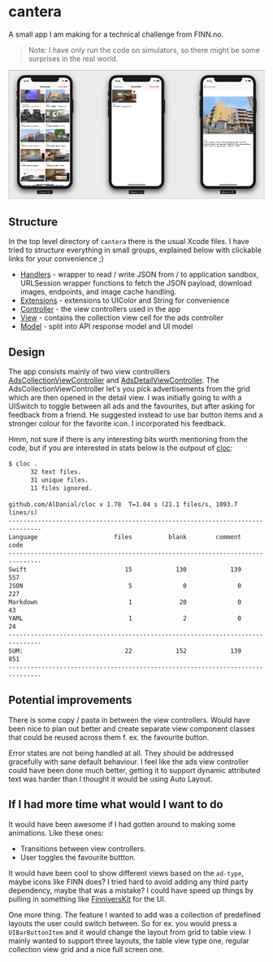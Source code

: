 # cantera

A small app I am making for a technical challenge from FINN.no.

>Note: I have only run the code on simulators, so there might be some surprises in the real world.

![Screenshot](GitHub/screenshot.png)

## Structure

In the top level directory of `cantera` there is the usual Xcode files.  I have
tried to structure everything in small groups, explained below with clickable
links for your convenience ;)

- [Handlers](cantera/Handlers) - wrapper to read / write JSON from / to application sandbox, URLSession wrapper functions to fetch the JSON payload, download images, endpoints, and image cache handling.
- [Extensions](cantera/Extensions/) - extensions to UIColor and String for convenience
- [Controller](cantera/Controller) - the view controllers used in the app
- [View](cantera/View/) - contains the collection view cell for the ads controller
- [Model](cantera/Model/) - split into API response model and UI model


## Design

The app consists mainly of two view controlllers [AdsCollectionViewController](cantera/Controller/AdsCollectionViewController.swift) and 
[AdsDetailViewController](cantera/Controller/AdsDetailViewController.swift). The AdsCollectionViewController let's you pick advertisements from the grid
which are then opened in the detail view. I was initially going to with a
UISwitch to toggle between all ads and the favourites, but after asking for
feedback from a friend. He suggested instead to use bar button items and a
stronger colour for the favorite icon. I incorporated his feedback.

Hmm, not sure if there is any interesting bits worth mentioning from the code, but if you are interested
in stats below is the outpout of [cloc](github.com/AlDanial/cloc):

```
$ cloc .
      32 text files.
      31 unique files.
      11 files ignored.

github.com/AlDanial/cloc v 1.78  T=1.04 s (21.1 files/s, 1093.7 lines/s)
-------------------------------------------------------------------------------
Language                     files          blank        comment           code
-------------------------------------------------------------------------------
Swift                           15            130            139            557
JSON                             5              0              0            227
Markdown                         1             20              0             43
YAML                             1              2              0             24
-------------------------------------------------------------------------------
SUM:                            22            152            139            851
-------------------------------------------------------------------------------
```

## Potential improvements

There is some copy / pasta in between the view controllers. Would have been
nice to plan out better and create separate view component classes that could
be reused across them f. ex. the favourite button.

Error states are not being handled at all. They should be addressed gracefully
with sane default behaviour. I feel like the ads view controller could have
been done much better, getting it to support dynamic attributed text was harder
than I thought it would be using Auto Layout.

## If I had more time what would I want to do

It would have been awesome if I had gotten around to making some animations. Like
these ones:

- Transitions between view controllers.
- User toggles the favourite buttton.

It would have been cool to show different views based on the `ad-type`, maybe
icons like FINN does?  I tried hard to avoid adding any third party dependency,
maybe that was a mistake?  I could have speed up things by pulling in something
like [FinniversKit][f] for the UI.

One more thing. The feature I wanted to add was a collection of predefined
layouts the user could switch between. So for ex. you would press a
`UIBarButtonItem`  and it would change the layout from grid to table view. I
mainly wanted to support three layouts, the table view type one, regular
collection view grid and a nice full screen one.

[f]: https://github.com/finn-no/FinniversKit
